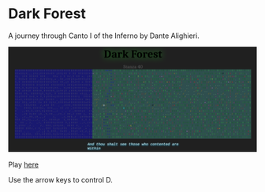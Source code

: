 # Dark Forest

A journey through Canto I of the Inferno by Dante Alighieri.

![Dark Forest Screenshot](https://github.com/webstermath/Dark-Forest/blob/master/Dark_Forest_Screenshot.png)

Play [here](https://webstermath.github.io/Dark-Forest/)

Use the arrow keys to control D.